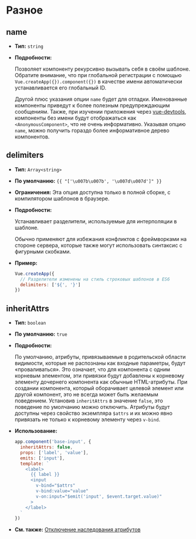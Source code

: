 # Разное

## name

- **Тип:** `string`

- **Подробности:**

  Позволяет компоненту рекурсивно вызывать себя в своём шаблоне. Обратите внимание, что при глобальной регистрации с помощью `Vue.createApp({}).component({})` в качестве имени автоматически устанавливается его глобальный ID.

  Другой плюс указания опции `name` будет для отладки. Именованные компоненты приведут к более полезным предупреждающим сообщениям. Также, при изучении приложения через [vue-devtools](https://github.com/vuejs/vue-devtools), компоненты без имени будут отображаться как `<AnonymousComponent>`, что не очень информативно. Указывая опцию `name`, можно получить гораздо более информативное дерево компонентов.

## delimiters

- **Тип:** `Array<string>`

- **По умолчанию:** `{{ "['\u007b\u007b', '\u007d\u007d']" }}` 

- **Ограничения:** Эта опция доступна только в полной сборке, с компилятором шаблонов в браузере.

- **Подробности:**

  Устанавливает разделители, используемые для интерполяции в шаблоне.

  Обычно применяют для избежания конфликтов с фреймворками на стороне сервера, которые также могут использовать синтаксис с фигурными скобками.

- **Пример:**

  ```js
  Vue.createApp({
    // Разделители изменены на стиль строковых шаблонов в ES6
    delimiters: ['${', '}']
  })
  ```

## inheritAttrs

- **Тип:** `boolean`

- **По умолчанию:** `true`

- **Подробности:**

  По умолчанию, атрибуты, привязываемые в родительской области видимости, которые не распознаны как входные параметры, будут «проваливаться». Это означает, что для компонента с одним корневым элементом, эти привязки будут добавлены к корневому элементу дочернего компонента как обычные HTML-атрибуты. При создании компонента, который оборачивает целевой элемент или другой компонент, это не всегда может быть желаемым поведением. Установив `inheritAttrs` в значение `false`, это поведение по умолчанию можно отключить. Атрибуты будут доступны через свойство экземпляра `$attrs` и их можно явно привязать не только к корневому элементу через `v-bind`.

- **Использование:**

  ```js
  app.component('base-input', {
    inheritAttrs: false,
    props: ['label', 'value'],
    emits: ['input'],
    template: `
      <label>
        {{ label }}
        <input
          v-bind="$attrs"
          v-bind:value="value"
          v-on:input="$emit('input', $event.target.value)"
        >
      </label>
    `
  })
  ```

- **См. также:** [Отключение наследования атрибутов](../guide/component-attrs.md#отключение-наследования-атрибутов)
